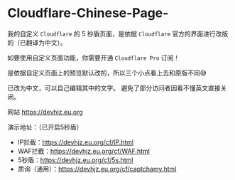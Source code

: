 # Cloudflare-Chinese-Page-

我的自定义 `Cloudflare` 的 5 秒盾页面，是依据 `Cloudflare` 官方的界面进行改版的（已翻译为中文）。 

如要使用自定义页面功能，你需要开通 `Cloudflare Pro` 订阅！ 

是依据自定义页面上的预览默认改的，所以三个小点看上去和原版不同😅 

已改为中文，可以自己编辑其中的文字。 避免了部分访问者因看不懂英文直接关闭。

网站 <https://devhjz.eu.org> 

演示地址：（已开启5秒盾）

+ IP拦截：<https://devhjz.eu.org/cf/IP.html>
+ WAF拦截：<https://devhjz.eu.org/cf/WAF.html>
+ 5秒盾：<https://devhjz.eu.org/cf/5s.html>
+ 质询（通用）：<https://devhjz.eu.org/cf/captchamy.html>
